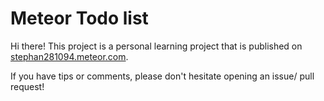 # Meteor Todo list

Hi there! This project is a personal learning project that is published on
[stephan281094.meteor.com](http://stephan281094.meteor.com).

If you have tips or comments, please don't hesitate opening an issue/ pull request!
